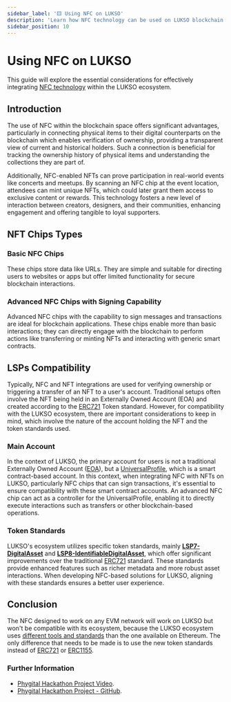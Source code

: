 ```yaml
---
sidebar_label: '🟨 Using NFC on LUKSO'
description: 'Learn how NFC technology can be used on LUKSO blockchain for innovative applications.'
sidebar_position: 10
---
```


# Using NFC on LUKSO

This guide will explore the essential considerations for effectively integrating [NFC technology](https://en.wikipedia.org/wiki/Near-field_communication) within the LUKSO ecosystem.

## Introduction

The use of NFC within the blockchain space offers significant advantages, particularly in connecting physical items to their digital counterparts on the blockchain which enables verification of ownership, providing a transparent view of current and historical holders. Such a connection is beneficial for tracking the ownership history of physical items and understanding the collections they are part of.

Additionally, NFC-enabled NFTs can prove participation in real-world events like concerts and meetups. By scanning an NFC chip at the event location, attendees can mint unique NFTs, which could later grant them access to exclusive content or rewards. This technology fosters a new level of interaction between creators, designers, and their communities, enhancing engagement and offering tangible to loyal supporters.

## NFT Chips Types

### Basic NFC Chips

These chips store data like URLs. They are simple and suitable for directing users to websites or apps but offer limited functionality for secure blockchain interactions.

### Advanced NFC Chips with Signing Capability

Advanced NFC chips with the capability to sign messages and transactions are ideal for blockchain applications. These chips enable more than basic interactions; they can directly engage with the blockchain to perform actions like transferring or minting NFTs and interacting with generic smart contracts.

## LSPs Compatibility

Typically, NFC and NFT integrations are used for verifying ownership or triggering a transfer of an NFT to a user's account. Traditional setups often involve the NFT being held in an Externally Owned Account (EOA) and created according to the [ERC721](https://eips.ethereum.org/EIPS/eip-721) Token standard. However, for compatibility with the LUKSO ecosystem, there are important considerations to keep in mind, which involve the nature of the account holding the NFT and the token standards used.

### Main Account

In the context of LUKSO, the primary account for users is not a traditional Externally Owned Account ([EOA](https://ethereum.org/developers/docs/accounts)), but a [UniversalProfile](../../standards/universal-profile/introduction.md), which is a smart contract-based account. In this context, when integrating NFC with NFTs on LUKSO, particularly NFC chips that can sign transactions, it's essential to ensure compatibility with these smart contract accounts. An advanced NFC chip can act as a controller for the UniversalProfile, enabling it to directly execute interactions such as transfers or other blockchain-based operations.

### Token Standards

LUKSO's ecosystem utilizes specific token standards, mainly **[LSP7-DigitalAsset](../../standards/tokens/LSP7-Digital-Asset.md)** and **[LSP8-IdentifiableDigitalAsset](../../standards/tokens/LSP8-Identifiable-Digital-Asset.md)**, which offer significant improvements over the traditional [ERC721](https://eips.ethereum.org/EIPS/eip-721) standard. These standards provide enhanced features such as richer metadata and more robust asset interactions. When developing NFC-based solutions for LUKSO, aligning with these standards ensures a better user experience.

## Conclusion

The NFC designed to work on any EVM network will work on LUKSO but won't be compatible with its ecosystem, because the LUKSO ecosystem uses [different tools and standards](../migrate-to-lukso.md) than the one available on Ethereum. The only difference that needs to be made is to use the new token standards instead of [ERC721](https://eips.ethereum.org/EIPS/eip-721) or [ERC1155](https://eips.ethereum.org/EIPS/eip-1155).

### Further Information

- [Phygital Hackathon Project Video](https://www.youtube.com/watch?v=NZiShK34YZ8).
- [Phygital Hackathon Project - GitHub](https://github.com/Tuszy/phygital).
